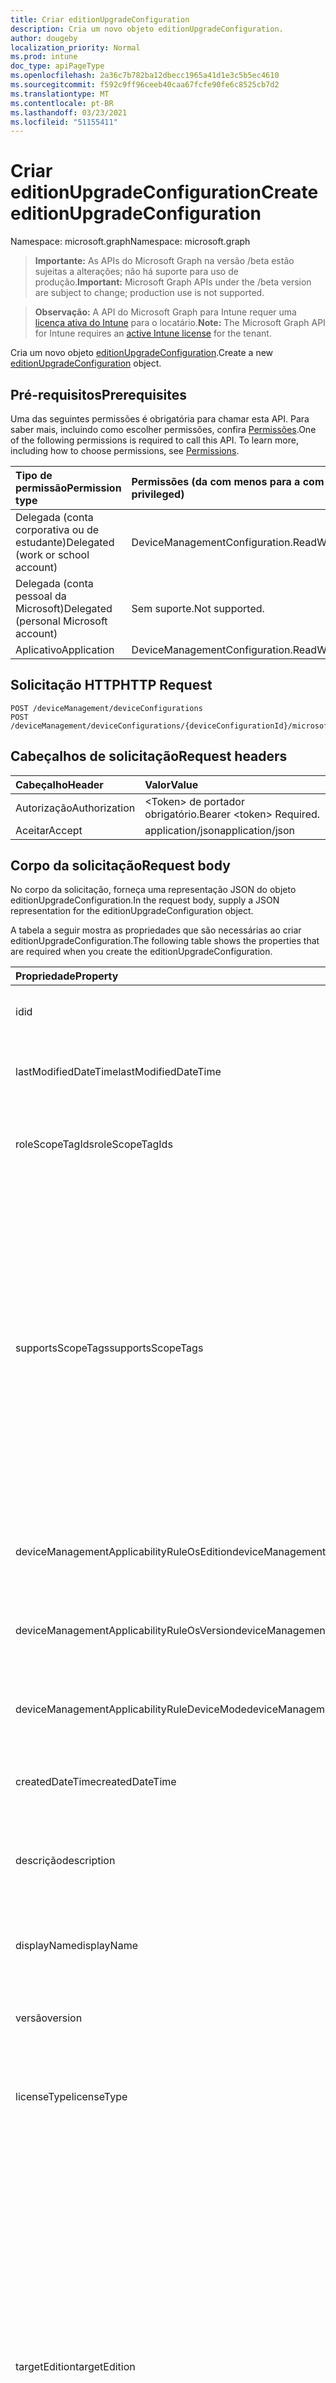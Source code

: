 ```yaml
---
title: Criar editionUpgradeConfiguration
description: Cria um novo objeto editionUpgradeConfiguration.
author: dougeby
localization_priority: Normal
ms.prod: intune
doc_type: apiPageType
ms.openlocfilehash: 2a36c7b782ba12dbecc1965a41d1e3c5b5ec4610
ms.sourcegitcommit: f592c9ff96ceeb40caa67fcfe90fe6c8525cb7d2
ms.translationtype: MT
ms.contentlocale: pt-BR
ms.lasthandoff: 03/23/2021
ms.locfileid: "51155411"
---
```

# <a name="create-editionupgradeconfiguration"></a><span data-ttu-id="1b7e0-103">Criar editionUpgradeConfiguration</span><span class="sxs-lookup"><span data-stu-id="1b7e0-103">Create editionUpgradeConfiguration</span></span>

<span data-ttu-id="1b7e0-104">Namespace: microsoft.graph</span><span class="sxs-lookup"><span data-stu-id="1b7e0-104">Namespace: microsoft.graph</span></span>

> <span data-ttu-id="1b7e0-105">**Importante:** As APIs do Microsoft Graph na versão /beta estão sujeitas a alterações; não há suporte para uso de produção.</span><span class="sxs-lookup"><span data-stu-id="1b7e0-105">**Important:** Microsoft Graph APIs under the /beta version are subject to change; production use is not supported.</span></span>

> <span data-ttu-id="1b7e0-106">**Observação:** A API do Microsoft Graph para Intune requer uma [licença ativa do Intune](https://go.microsoft.com/fwlink/?linkid=839381) para o locatário.</span><span class="sxs-lookup"><span data-stu-id="1b7e0-106">**Note:** The Microsoft Graph API for Intune requires an [active Intune license](https://go.microsoft.com/fwlink/?linkid=839381) for the tenant.</span></span>

<span data-ttu-id="1b7e0-107">Cria um novo objeto [editionUpgradeConfiguration](../resources/intune-deviceconfig-editionupgradeconfiguration.md).</span><span class="sxs-lookup"><span data-stu-id="1b7e0-107">Create a new [editionUpgradeConfiguration](../resources/intune-deviceconfig-editionupgradeconfiguration.md) object.</span></span>

## <a name="prerequisites"></a><span data-ttu-id="1b7e0-108">Pré-requisitos</span><span class="sxs-lookup"><span data-stu-id="1b7e0-108">Prerequisites</span></span>
<span data-ttu-id="1b7e0-p101">Uma das seguintes permissões é obrigatória para chamar esta API. Para saber mais, incluindo como escolher permissões, confira [Permissões](/graph/permissions-reference).</span><span class="sxs-lookup"><span data-stu-id="1b7e0-p101">One of the following permissions is required to call this API. To learn more, including how to choose permissions, see [Permissions](/graph/permissions-reference).</span></span>

|<span data-ttu-id="1b7e0-111">Tipo de permissão</span><span class="sxs-lookup"><span data-stu-id="1b7e0-111">Permission type</span></span>|<span data-ttu-id="1b7e0-112">Permissões (da com menos para a com mais privilégios)</span><span class="sxs-lookup"><span data-stu-id="1b7e0-112">Permissions (from least to most privileged)</span></span>|
|:---|:---|
|<span data-ttu-id="1b7e0-113">Delegada (conta corporativa ou de estudante)</span><span class="sxs-lookup"><span data-stu-id="1b7e0-113">Delegated (work or school account)</span></span>|<span data-ttu-id="1b7e0-114">DeviceManagementConfiguration.ReadWrite.All</span><span class="sxs-lookup"><span data-stu-id="1b7e0-114">DeviceManagementConfiguration.ReadWrite.All</span></span>|
|<span data-ttu-id="1b7e0-115">Delegada (conta pessoal da Microsoft)</span><span class="sxs-lookup"><span data-stu-id="1b7e0-115">Delegated (personal Microsoft account)</span></span>|<span data-ttu-id="1b7e0-116">Sem suporte.</span><span class="sxs-lookup"><span data-stu-id="1b7e0-116">Not supported.</span></span>|
|<span data-ttu-id="1b7e0-117">Aplicativo</span><span class="sxs-lookup"><span data-stu-id="1b7e0-117">Application</span></span>|<span data-ttu-id="1b7e0-118">DeviceManagementConfiguration.ReadWrite.All</span><span class="sxs-lookup"><span data-stu-id="1b7e0-118">DeviceManagementConfiguration.ReadWrite.All</span></span>|

## <a name="http-request"></a><span data-ttu-id="1b7e0-119">Solicitação HTTP</span><span class="sxs-lookup"><span data-stu-id="1b7e0-119">HTTP Request</span></span>
<!-- {
  "blockType": "ignored"
}
-->
``` http
POST /deviceManagement/deviceConfigurations
POST /deviceManagement/deviceConfigurations/{deviceConfigurationId}/microsoft.graph.windowsDomainJoinConfiguration/networkAccessConfigurations
```

## <a name="request-headers"></a><span data-ttu-id="1b7e0-120">Cabeçalhos de solicitação</span><span class="sxs-lookup"><span data-stu-id="1b7e0-120">Request headers</span></span>
|<span data-ttu-id="1b7e0-121">Cabeçalho</span><span class="sxs-lookup"><span data-stu-id="1b7e0-121">Header</span></span>|<span data-ttu-id="1b7e0-122">Valor</span><span class="sxs-lookup"><span data-stu-id="1b7e0-122">Value</span></span>|
|:---|:---|
|<span data-ttu-id="1b7e0-123">Autorização</span><span class="sxs-lookup"><span data-stu-id="1b7e0-123">Authorization</span></span>|<span data-ttu-id="1b7e0-124">&lt;Token&gt; de portador obrigatório.</span><span class="sxs-lookup"><span data-stu-id="1b7e0-124">Bearer &lt;token&gt; Required.</span></span>|
|<span data-ttu-id="1b7e0-125">Aceitar</span><span class="sxs-lookup"><span data-stu-id="1b7e0-125">Accept</span></span>|<span data-ttu-id="1b7e0-126">application/json</span><span class="sxs-lookup"><span data-stu-id="1b7e0-126">application/json</span></span>|

## <a name="request-body"></a><span data-ttu-id="1b7e0-127">Corpo da solicitação</span><span class="sxs-lookup"><span data-stu-id="1b7e0-127">Request body</span></span>
<span data-ttu-id="1b7e0-128">No corpo da solicitação, forneça uma representação JSON do objeto editionUpgradeConfiguration.</span><span class="sxs-lookup"><span data-stu-id="1b7e0-128">In the request body, supply a JSON representation for the editionUpgradeConfiguration object.</span></span>

<span data-ttu-id="1b7e0-129">A tabela a seguir mostra as propriedades que são necessárias ao criar editionUpgradeConfiguration.</span><span class="sxs-lookup"><span data-stu-id="1b7e0-129">The following table shows the properties that are required when you create the editionUpgradeConfiguration.</span></span>

|<span data-ttu-id="1b7e0-130">Propriedade</span><span class="sxs-lookup"><span data-stu-id="1b7e0-130">Property</span></span>|<span data-ttu-id="1b7e0-131">Tipo</span><span class="sxs-lookup"><span data-stu-id="1b7e0-131">Type</span></span>|<span data-ttu-id="1b7e0-132">Descrição</span><span class="sxs-lookup"><span data-stu-id="1b7e0-132">Description</span></span>|
|:---|:---|:---|
|<span data-ttu-id="1b7e0-133">id</span><span class="sxs-lookup"><span data-stu-id="1b7e0-133">id</span></span>|<span data-ttu-id="1b7e0-134">Cadeia de caracteres</span><span class="sxs-lookup"><span data-stu-id="1b7e0-134">String</span></span>|<span data-ttu-id="1b7e0-135">Chave da entidade.</span><span class="sxs-lookup"><span data-stu-id="1b7e0-135">Key of the entity.</span></span> <span data-ttu-id="1b7e0-136">Herdada de [deviceConfiguration](../resources/intune-shared-deviceconfiguration.md)</span><span class="sxs-lookup"><span data-stu-id="1b7e0-136">Inherited from [deviceConfiguration](../resources/intune-shared-deviceconfiguration.md)</span></span>|
|<span data-ttu-id="1b7e0-137">lastModifiedDateTime</span><span class="sxs-lookup"><span data-stu-id="1b7e0-137">lastModifiedDateTime</span></span>|<span data-ttu-id="1b7e0-138">DateTimeOffset</span><span class="sxs-lookup"><span data-stu-id="1b7e0-138">DateTimeOffset</span></span>|<span data-ttu-id="1b7e0-139">DateTime da última modificação do objeto.</span><span class="sxs-lookup"><span data-stu-id="1b7e0-139">DateTime the object was last modified.</span></span> <span data-ttu-id="1b7e0-140">Herdada de [deviceConfiguration](../resources/intune-shared-deviceconfiguration.md)</span><span class="sxs-lookup"><span data-stu-id="1b7e0-140">Inherited from [deviceConfiguration](../resources/intune-shared-deviceconfiguration.md)</span></span>|
|<span data-ttu-id="1b7e0-141">roleScopeTagIds</span><span class="sxs-lookup"><span data-stu-id="1b7e0-141">roleScopeTagIds</span></span>|<span data-ttu-id="1b7e0-142">Coleção de cadeias de caracteres</span><span class="sxs-lookup"><span data-stu-id="1b7e0-142">String collection</span></span>|<span data-ttu-id="1b7e0-143">Lista de marcas de escopo para esta instância entity.</span><span class="sxs-lookup"><span data-stu-id="1b7e0-143">List of Scope Tags for this Entity instance.</span></span> <span data-ttu-id="1b7e0-144">Herdada de [deviceConfiguration](../resources/intune-shared-deviceconfiguration.md)</span><span class="sxs-lookup"><span data-stu-id="1b7e0-144">Inherited from [deviceConfiguration](../resources/intune-shared-deviceconfiguration.md)</span></span>|
|<span data-ttu-id="1b7e0-145">supportsScopeTags</span><span class="sxs-lookup"><span data-stu-id="1b7e0-145">supportsScopeTags</span></span>|<span data-ttu-id="1b7e0-146">Booleano</span><span class="sxs-lookup"><span data-stu-id="1b7e0-146">Boolean</span></span>|<span data-ttu-id="1b7e0-147">Indica se a Configuração de Dispositivo subjacente dá suporte ou não à atribuição de marcas de escopo.</span><span class="sxs-lookup"><span data-stu-id="1b7e0-147">Indicates whether or not the underlying Device Configuration supports the assignment of scope tags.</span></span> <span data-ttu-id="1b7e0-148">A atribuição à propriedade ScopeTags não é permitida quando esse valor é falso e as entidades não estarão visíveis para usuários com escopo.</span><span class="sxs-lookup"><span data-stu-id="1b7e0-148">Assigning to the ScopeTags property is not allowed when this value is false and entities will not be visible to scoped users.</span></span> <span data-ttu-id="1b7e0-149">Isso ocorre para políticas herdadas criadas no Silverlight e podem ser resolvidas excluindo e recriando a política no Portal do Azure.</span><span class="sxs-lookup"><span data-stu-id="1b7e0-149">This occurs for Legacy policies created in Silverlight and can be resolved by deleting and recreating the policy in the Azure Portal.</span></span> <span data-ttu-id="1b7e0-150">Essa propriedade é somente leitura.</span><span class="sxs-lookup"><span data-stu-id="1b7e0-150">This property is read-only.</span></span> <span data-ttu-id="1b7e0-151">Herdada de [deviceConfiguration](../resources/intune-shared-deviceconfiguration.md)</span><span class="sxs-lookup"><span data-stu-id="1b7e0-151">Inherited from [deviceConfiguration](../resources/intune-shared-deviceconfiguration.md)</span></span>|
|<span data-ttu-id="1b7e0-152">deviceManagementApplicabilityRuleOsEdition</span><span class="sxs-lookup"><span data-stu-id="1b7e0-152">deviceManagementApplicabilityRuleOsEdition</span></span>|[<span data-ttu-id="1b7e0-153">deviceManagementApplicabilityRuleOsEdition</span><span class="sxs-lookup"><span data-stu-id="1b7e0-153">deviceManagementApplicabilityRuleOsEdition</span></span>](../resources/intune-deviceconfig-devicemanagementapplicabilityruleosedition.md)|<span data-ttu-id="1b7e0-154">A aplicabilidade da edição do sistema operacional para esta Política.</span><span class="sxs-lookup"><span data-stu-id="1b7e0-154">The OS edition applicability for this Policy.</span></span> <span data-ttu-id="1b7e0-155">Herdada de [deviceConfiguration](../resources/intune-shared-deviceconfiguration.md)</span><span class="sxs-lookup"><span data-stu-id="1b7e0-155">Inherited from [deviceConfiguration](../resources/intune-shared-deviceconfiguration.md)</span></span>|
|<span data-ttu-id="1b7e0-156">deviceManagementApplicabilityRuleOsVersion</span><span class="sxs-lookup"><span data-stu-id="1b7e0-156">deviceManagementApplicabilityRuleOsVersion</span></span>|[<span data-ttu-id="1b7e0-157">deviceManagementApplicabilityRuleOsVersion</span><span class="sxs-lookup"><span data-stu-id="1b7e0-157">deviceManagementApplicabilityRuleOsVersion</span></span>](../resources/intune-deviceconfig-devicemanagementapplicabilityruleosversion.md)|<span data-ttu-id="1b7e0-158">A regra de aplicabilidade da versão do sistema operacional para esta Política.</span><span class="sxs-lookup"><span data-stu-id="1b7e0-158">The OS version applicability rule for this Policy.</span></span> <span data-ttu-id="1b7e0-159">Herdada de [deviceConfiguration](../resources/intune-shared-deviceconfiguration.md)</span><span class="sxs-lookup"><span data-stu-id="1b7e0-159">Inherited from [deviceConfiguration](../resources/intune-shared-deviceconfiguration.md)</span></span>|
|<span data-ttu-id="1b7e0-160">deviceManagementApplicabilityRuleDeviceMode</span><span class="sxs-lookup"><span data-stu-id="1b7e0-160">deviceManagementApplicabilityRuleDeviceMode</span></span>|[<span data-ttu-id="1b7e0-161">deviceManagementApplicabilityRuleDeviceMode</span><span class="sxs-lookup"><span data-stu-id="1b7e0-161">deviceManagementApplicabilityRuleDeviceMode</span></span>](../resources/intune-deviceconfig-devicemanagementapplicabilityruledevicemode.md)|<span data-ttu-id="1b7e0-162">A regra de aplicabilidade do modo de dispositivo para esta Política.</span><span class="sxs-lookup"><span data-stu-id="1b7e0-162">The device mode applicability rule for this Policy.</span></span> <span data-ttu-id="1b7e0-163">Herdada de [deviceConfiguration](../resources/intune-shared-deviceconfiguration.md)</span><span class="sxs-lookup"><span data-stu-id="1b7e0-163">Inherited from [deviceConfiguration](../resources/intune-shared-deviceconfiguration.md)</span></span>|
|<span data-ttu-id="1b7e0-164">createdDateTime</span><span class="sxs-lookup"><span data-stu-id="1b7e0-164">createdDateTime</span></span>|<span data-ttu-id="1b7e0-165">DateTimeOffset</span><span class="sxs-lookup"><span data-stu-id="1b7e0-165">DateTimeOffset</span></span>|<span data-ttu-id="1b7e0-166">DateTime em que o objeto foi criado.</span><span class="sxs-lookup"><span data-stu-id="1b7e0-166">DateTime the object was created.</span></span> <span data-ttu-id="1b7e0-167">Herdada de [deviceConfiguration](../resources/intune-shared-deviceconfiguration.md)</span><span class="sxs-lookup"><span data-stu-id="1b7e0-167">Inherited from [deviceConfiguration](../resources/intune-shared-deviceconfiguration.md)</span></span>|
|<span data-ttu-id="1b7e0-168">descrição</span><span class="sxs-lookup"><span data-stu-id="1b7e0-168">description</span></span>|<span data-ttu-id="1b7e0-169">Cadeia de caracteres</span><span class="sxs-lookup"><span data-stu-id="1b7e0-169">String</span></span>|<span data-ttu-id="1b7e0-170">O administrador forneceu a descrição da Configuração do dispositivo.</span><span class="sxs-lookup"><span data-stu-id="1b7e0-170">Admin provided description of the Device Configuration.</span></span> <span data-ttu-id="1b7e0-171">Herdada de [deviceConfiguration](../resources/intune-shared-deviceconfiguration.md)</span><span class="sxs-lookup"><span data-stu-id="1b7e0-171">Inherited from [deviceConfiguration](../resources/intune-shared-deviceconfiguration.md)</span></span>|
|<span data-ttu-id="1b7e0-172">displayName</span><span class="sxs-lookup"><span data-stu-id="1b7e0-172">displayName</span></span>|<span data-ttu-id="1b7e0-173">Cadeia de caracteres</span><span class="sxs-lookup"><span data-stu-id="1b7e0-173">String</span></span>|<span data-ttu-id="1b7e0-174">O administrador forneceu o nome da Configuração do dispositivo.</span><span class="sxs-lookup"><span data-stu-id="1b7e0-174">Admin provided name of the device configuration.</span></span> <span data-ttu-id="1b7e0-175">Herdada de [deviceConfiguration](../resources/intune-shared-deviceconfiguration.md)</span><span class="sxs-lookup"><span data-stu-id="1b7e0-175">Inherited from [deviceConfiguration](../resources/intune-shared-deviceconfiguration.md)</span></span>|
|<span data-ttu-id="1b7e0-176">versão</span><span class="sxs-lookup"><span data-stu-id="1b7e0-176">version</span></span>|<span data-ttu-id="1b7e0-177">Int32</span><span class="sxs-lookup"><span data-stu-id="1b7e0-177">Int32</span></span>|<span data-ttu-id="1b7e0-178">Versão da configuração do dispositivo.</span><span class="sxs-lookup"><span data-stu-id="1b7e0-178">Version of the device configuration.</span></span> <span data-ttu-id="1b7e0-179">Herdada de [deviceConfiguration](../resources/intune-shared-deviceconfiguration.md)</span><span class="sxs-lookup"><span data-stu-id="1b7e0-179">Inherited from [deviceConfiguration](../resources/intune-shared-deviceconfiguration.md)</span></span>|
|<span data-ttu-id="1b7e0-180">licenseType</span><span class="sxs-lookup"><span data-stu-id="1b7e0-180">licenseType</span></span>|[<span data-ttu-id="1b7e0-181">editionUpgradeLicenseType</span><span class="sxs-lookup"><span data-stu-id="1b7e0-181">editionUpgradeLicenseType</span></span>](../resources/intune-deviceconfig-editionupgradelicensetype.md)|<span data-ttu-id="1b7e0-182">Tipo de licença de atualização de edição.</span><span class="sxs-lookup"><span data-stu-id="1b7e0-182">Edition Upgrade License Type.</span></span> <span data-ttu-id="1b7e0-183">Os valores possíveis são: `productKey`, `licenseFile`, `notConfigured`.</span><span class="sxs-lookup"><span data-stu-id="1b7e0-183">Possible values are: `productKey`, `licenseFile`, `notConfigured`.</span></span>|
|<span data-ttu-id="1b7e0-184">targetEdition</span><span class="sxs-lookup"><span data-stu-id="1b7e0-184">targetEdition</span></span>|[<span data-ttu-id="1b7e0-185">windows10EditionType</span><span class="sxs-lookup"><span data-stu-id="1b7e0-185">windows10EditionType</span></span>](../resources/intune-deviceconfig-windows10editiontype.md)|<span data-ttu-id="1b7e0-186">Edição de destino de atualização de edição.</span><span class="sxs-lookup"><span data-stu-id="1b7e0-186">Edition Upgrade Target Edition.</span></span> <span data-ttu-id="1b7e0-187">Os valores possíveis são: `windows10Enterprise` , , , , , , , , `windows10EnterpriseN` , , `windows10Education` , , , , , `windows10EducationN` , , `windows10MobileEnterprise` `windows10HolographicEnterprise` `windows10Professional` `windows10ProfessionalN` , `windows10ProfessionalEducation` `windows10ProfessionalEducationN` `windows10ProfessionalWorkstation` `windows10ProfessionalWorkstationN` `notConfigured` `windows10Home` `windows10HomeChina` `windows10HomeN` `windows10HomeSingleLanguage` , `windows10Mobile` `windows10IoTCore` `windows10IoTCoreCommercial`</span><span class="sxs-lookup"><span data-stu-id="1b7e0-187">Possible values are: `windows10Enterprise`, `windows10EnterpriseN`, `windows10Education`, `windows10EducationN`, `windows10MobileEnterprise`, `windows10HolographicEnterprise`, `windows10Professional`, `windows10ProfessionalN`, `windows10ProfessionalEducation`, `windows10ProfessionalEducationN`, `windows10ProfessionalWorkstation`, `windows10ProfessionalWorkstationN`, `notConfigured`, `windows10Home`, `windows10HomeChina`, `windows10HomeN`, `windows10HomeSingleLanguage`, `windows10Mobile`, `windows10IoTCore`, `windows10IoTCoreCommercial`.</span></span>|
|<span data-ttu-id="1b7e0-188">license</span><span class="sxs-lookup"><span data-stu-id="1b7e0-188">license</span></span>|<span data-ttu-id="1b7e0-189">Cadeia de caracteres</span><span class="sxs-lookup"><span data-stu-id="1b7e0-189">String</span></span>|<span data-ttu-id="1b7e0-190">Conteúdo do arquivo de licença de atualização de edição.</span><span class="sxs-lookup"><span data-stu-id="1b7e0-190">Edition Upgrade License File Content.</span></span>|
|<span data-ttu-id="1b7e0-191">productKey</span><span class="sxs-lookup"><span data-stu-id="1b7e0-191">productKey</span></span>|<span data-ttu-id="1b7e0-192">Cadeia de caracteres</span><span class="sxs-lookup"><span data-stu-id="1b7e0-192">String</span></span>|<span data-ttu-id="1b7e0-193">Chave de produto de atualização de edição.</span><span class="sxs-lookup"><span data-stu-id="1b7e0-193">Edition Upgrade Product Key.</span></span>|
|<span data-ttu-id="1b7e0-194">windowsSMode</span><span class="sxs-lookup"><span data-stu-id="1b7e0-194">windowsSMode</span></span>|[<span data-ttu-id="1b7e0-195">windowsSModeConfiguration</span><span class="sxs-lookup"><span data-stu-id="1b7e0-195">windowsSModeConfiguration</span></span>](../resources/intune-deviceconfig-windowssmodeconfiguration.md)|<span data-ttu-id="1b7e0-196">Configuração do modo S.</span><span class="sxs-lookup"><span data-stu-id="1b7e0-196">S mode configuration.</span></span> <span data-ttu-id="1b7e0-197">Os valores possíveis são: `noRestriction`, `block`, `unlock`.</span><span class="sxs-lookup"><span data-stu-id="1b7e0-197">Possible values are: `noRestriction`, `block`, `unlock`.</span></span>|



## <a name="response"></a><span data-ttu-id="1b7e0-198">Resposta</span><span class="sxs-lookup"><span data-stu-id="1b7e0-198">Response</span></span>
<span data-ttu-id="1b7e0-199">Se tiver êxito, este método retornará um código de resposta `201 Created` e um objeto [editionUpgradeConfiguration](../resources/intune-deviceconfig-editionupgradeconfiguration.md) no corpo da resposta.</span><span class="sxs-lookup"><span data-stu-id="1b7e0-199">If successful, this method returns a `201 Created` response code and a [editionUpgradeConfiguration](../resources/intune-deviceconfig-editionupgradeconfiguration.md) object in the response body.</span></span>

## <a name="example"></a><span data-ttu-id="1b7e0-200">Exemplo</span><span class="sxs-lookup"><span data-stu-id="1b7e0-200">Example</span></span>

### <a name="request"></a><span data-ttu-id="1b7e0-201">Solicitação</span><span class="sxs-lookup"><span data-stu-id="1b7e0-201">Request</span></span>
<span data-ttu-id="1b7e0-202">Este é um exemplo da solicitação.</span><span class="sxs-lookup"><span data-stu-id="1b7e0-202">Here is an example of the request.</span></span>
``` http
POST https://graph.microsoft.com/beta/deviceManagement/deviceConfigurations
Content-type: application/json
Content-length: 1204

{
  "@odata.type": "#microsoft.graph.editionUpgradeConfiguration",
  "roleScopeTagIds": [
    "Role Scope Tag Ids value"
  ],
  "supportsScopeTags": true,
  "deviceManagementApplicabilityRuleOsEdition": {
    "@odata.type": "microsoft.graph.deviceManagementApplicabilityRuleOsEdition",
    "osEditionTypes": [
      "windows10EnterpriseN"
    ],
    "name": "Name value",
    "ruleType": "exclude"
  },
  "deviceManagementApplicabilityRuleOsVersion": {
    "@odata.type": "microsoft.graph.deviceManagementApplicabilityRuleOsVersion",
    "minOSVersion": "Min OSVersion value",
    "maxOSVersion": "Max OSVersion value",
    "name": "Name value",
    "ruleType": "exclude"
  },
  "deviceManagementApplicabilityRuleDeviceMode": {
    "@odata.type": "microsoft.graph.deviceManagementApplicabilityRuleDeviceMode",
    "deviceMode": "sModeConfiguration",
    "name": "Name value",
    "ruleType": "exclude"
  },
  "description": "Description value",
  "displayName": "Display Name value",
  "version": 7,
  "licenseType": "licenseFile",
  "targetEdition": "windows10EnterpriseN",
  "license": "License value",
  "productKey": "Product Key value",
  "windowsSMode": "block"
}
```

### <a name="response"></a><span data-ttu-id="1b7e0-203">Resposta</span><span class="sxs-lookup"><span data-stu-id="1b7e0-203">Response</span></span>
<span data-ttu-id="1b7e0-p116">Veja a seguir um exemplo da resposta. Observação: o objeto response mostrado aqui pode estar truncado por motivos de concisão. Todas as propriedades serão retornadas de uma chamada real.</span><span class="sxs-lookup"><span data-stu-id="1b7e0-p116">Here is an example of the response. Note: The response object shown here may be truncated for brevity. All of the properties will be returned from an actual call.</span></span>
``` http
HTTP/1.1 201 Created
Content-Type: application/json
Content-Length: 1376

{
  "@odata.type": "#microsoft.graph.editionUpgradeConfiguration",
  "id": "f39fc471-c471-f39f-71c4-9ff371c49ff3",
  "lastModifiedDateTime": "2017-01-01T00:00:35.1329464-08:00",
  "roleScopeTagIds": [
    "Role Scope Tag Ids value"
  ],
  "supportsScopeTags": true,
  "deviceManagementApplicabilityRuleOsEdition": {
    "@odata.type": "microsoft.graph.deviceManagementApplicabilityRuleOsEdition",
    "osEditionTypes": [
      "windows10EnterpriseN"
    ],
    "name": "Name value",
    "ruleType": "exclude"
  },
  "deviceManagementApplicabilityRuleOsVersion": {
    "@odata.type": "microsoft.graph.deviceManagementApplicabilityRuleOsVersion",
    "minOSVersion": "Min OSVersion value",
    "maxOSVersion": "Max OSVersion value",
    "name": "Name value",
    "ruleType": "exclude"
  },
  "deviceManagementApplicabilityRuleDeviceMode": {
    "@odata.type": "microsoft.graph.deviceManagementApplicabilityRuleDeviceMode",
    "deviceMode": "sModeConfiguration",
    "name": "Name value",
    "ruleType": "exclude"
  },
  "createdDateTime": "2017-01-01T00:02:43.5775965-08:00",
  "description": "Description value",
  "displayName": "Display Name value",
  "version": 7,
  "licenseType": "licenseFile",
  "targetEdition": "windows10EnterpriseN",
  "license": "License value",
  "productKey": "Product Key value",
  "windowsSMode": "block"
}
```




